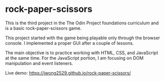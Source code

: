 # rock-paper-scissors
This is the third project in the The Odin Project foundations curriculum and is a basic rock-paper-scissors game. 

This project started with the game being playable only through the browser console. I implemented a proper GUI after a couple of lessons.

The main objective is to practice working with HTML, CSS, and JavaScript at the same time. For the JavaScript portion, I am focusing on DOM manipulation and event listeners.

Live demo: https://jwong2529.github.io/rock-paper-scissors/

